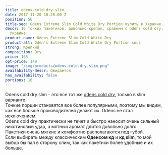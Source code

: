 ```yaml
---
title: odens-cold-dry-slim
date: 2017-11-20 18:28:00 Z
position: 56
title-seo: Odens Extreme Slim Cold White Dry Portion купить в Украине
descr: 16 тонких пакетиков, довольно крепок, сравним с odens cold dry. Отправка по
  Украине.
product-name: Odens Extreme Slim Cold White Dry
product-alt: Oden's Extreme Slim Cold White Dry Portion snus
strong: Крепкий
composition: Dry
price: 165
opt-price: 149
image: "/img/products/odens-cold-dry-slim.png"
availability-descr: Ожидается
has_availability: false
portions: 16
---
```


Odens cold dry slim - это все тот же [odens cold dry](/odens-cold-dry), только в slim варианте.<br>
Тонкие порции становятся все более популярными, поэтому мы видим, как все больше производителей делают их. Odens не стал исключением.<br>
Odens cold dry практически не течет и быстро наносит очень сильный никотиновый удар, а мятный аромат длится довольно долго<br>
Пакетики очень мягкие и комфортно располагаются под губой.<br>
Если выбирать между классическим **Оденсом кд** и **кд slim**, то мой выбор бы пал в сторону слим, так как пакетики более удобные и их больше.


